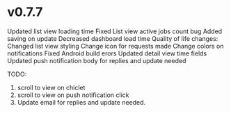 # v0.7.7 
Updated list view loading time
Fixed List view active jobs count bug
Added saving on update
Decreased dashboard load time
Quality of life changes:
Changed list view styling 
Change icon for requests made 
Change colors on notifications 
Fixed Android build erors
Updated detail view time fields
Updated push notification body for replies and update needed

TODO:
1) scroll to view on chiclet
2) scroll to view on push notification click
3) Update email for replies and update needed. 